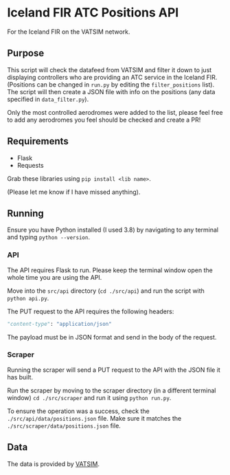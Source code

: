 # Iceland FIR ATC Positions API

For the Iceland FIR on the VATSIM network.

## Purpose

This script will check the datafeed from VATSIM and filter it down to just displaying controllers who are providing an ATC service in the Iceland FIR. (Positions can be changed in `run.py` by editing the `filter_positions` list). The script will then create a JSON file with info on the positions (any data specified in `data_filter.py`).

Only the most controlled aerodromes were added to the list, please feel free to add any aerodromes you feel should be checked and create a PR!

## Requirements

- Flask
- Requests

Grab these libraries using `pip install <lib name>`.

(Please let me know if I have missed anything).

## Running

Ensure you have Python installed (I used 3.8) by navigating to any terminal and typing `python --version`.

### API

The API requires Flask to run. Please keep the terminal window open the whole time you are using the API.

Move into the `src/api` directory (`cd ./src/api`) and run the script with `python api.py`.

The PUT request to the API requires the following headers:

```py
"content-type": "application/json"
```

The payload must be in JSON format and send in the body of the request.

### Scraper

Running the scraper will send a PUT request to the API with the JSON file it has built.

Run the scraper by moving to the scraper directory (in a different terminal window) `cd ./src/scraper` and run it using `python run.py`.

To ensure the operation was a success, check the `./src/api/data/positions.json` file. Make sure it matches the `./src/scraper/data/positions.json` file.

## Data

The data is provided by [VATSIM](https://www.vatsim.net/).
